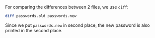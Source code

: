 For comparing the differences between 2 files, we use `diff`:

```sh
diff passwords.old passwords.new
```

Since we put `passwords.new` in second place, the new password is also printed in the second place.